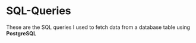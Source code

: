 # SQL-Queries

These are the SQL queries I used to fetch data from a database table using **PostgreSQL**
